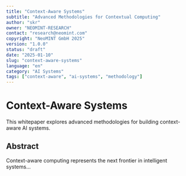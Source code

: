 ```yaml
---
title: "Context-Aware Systems"
subtitle: "Advanced Methodologies for Contextual Computing"
author: "skr"
owner: "NEOMINT-RESEARCH"
contact: "research@neomint.com"
copyright: "NeoMINT GmbH 2025"
version: "1.0.0"
status: "draft"
date: "2025-01-10"
slug: "context-aware-systems"
language: "en"
category: "AI Systems"
tags: ["context-aware", "ai-systems", "methodology"]
---
```


# Context-Aware Systems

This whitepaper explores advanced methodologies for building context-aware AI systems.

## Abstract
Context-aware computing represents the next frontier in intelligent systems...